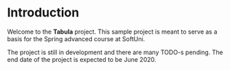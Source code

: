 # Introduction

Welcome to the **Tabula** project. This sample project is meant to serve as a basis for the 
Spring advanced course at SoftUni.

The project is still in development and there are many TODO-s pending.
The end date of the project is expected to be June 2020.
